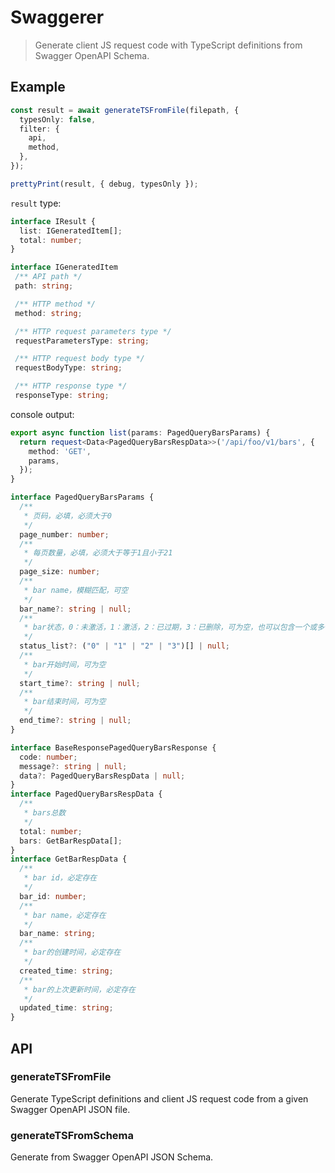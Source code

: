 # Swaggerer

> Generate client JS request code with TypeScript definitions from Swagger OpenAPI Schema.

## Example

```typescript
const result = await generateTSFromFile(filepath, {
  typesOnly: false,
  filter: {
    api,
    method,
  },
});

prettyPrint(result, { debug, typesOnly });
```

`result` type:

```typescript
interface IResult {
  list: IGeneratedItem[];
  total: number;
}

interface IGeneratedItem
 /** API path */
 path: string;

 /** HTTP method */
 method: string;

 /** HTTP request parameters type */
 requestParametersType: string;

 /** HTTP request body type */
 requestBodyType: string;

 /** HTTP response type */
 responseType: string;
```

console output:

```typescript
export async function list(params: PagedQueryBarsParams) {
  return request<Data<PagedQueryBarsRespData>>('/api/foo/v1/bars', {
    method: 'GET',
    params,
  });
}

interface PagedQueryBarsParams {
  /**
   * 页码，必填，必须大于0
   */
  page_number: number;
  /**
   * 每页数量，必填，必须大于等于1且小于21
   */
  page_size: number;
  /**
   * bar name，模糊匹配，可空
   */
  bar_name?: string | null;
  /**
   * bar状态，0：未激活，1：激活，2：已过期，3：已删除，可为空，也可以包含一个或多个
   */
  status_list?: ("0" | "1" | "2" | "3")[] | null;
  /**
   * bar开始时间，可为空
   */
  start_time?: string | null;
  /**
   * bar结束时间，可为空
   */
  end_time?: string | null;
}

interface BaseResponsePagedQueryBarsResponse {
  code: number;
  message?: string | null;
  data?: PagedQueryBarsRespData | null;
}
interface PagedQueryBarsRespData {
  /**
   * bars总数
   */
  total: number;
  bars: GetBarRespData[];
}
interface GetBarRespData {
  /**
   * bar id，必定存在
   */
  bar_id: number;
  /**
   * bar name，必定存在
   */
  bar_name: string;
  /**
   * bar的创建时间，必定存在
   */
  created_time: string;
  /**
   * bar的上次更新时间，必定存在
   */
  updated_time: string;
}
```

## API

### generateTSFromFile

Generate TypeScript definitions and client JS request code from a given Swagger OpenAPI JSON file.

### generateTSFromSchema

Generate from Swagger OpenAPI JSON Schema.
